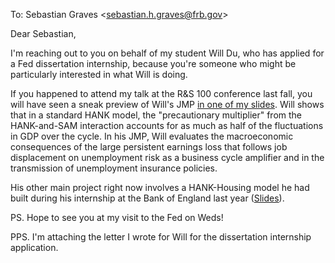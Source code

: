 To: Sebastian Graves <<a href="mailto:sebastian.h.graves@frb.gov" target="_blank">sebastian.h.graves@frb.gov</a>>

Dear Sebastian,

I'm reaching out to you on behalf of my student Will Du, who has applied for a Fed dissertation internship, because you're someone who might be particularly interested in what Will is doing.

If you happened to attend my talk at the R&S 100 conference last fall, you will have seen a sneak preview of Will's JMP [in one of my slides](https://econ-ark.github.io/beyond-the-streetlight/#/9/0/0).  Will shows that in a standard HANK model, the "precautionary multiplier" from the HANK-and-SAM interaction accounts for as much as half of the fluctuations in GDP over the cycle. In his JMP, Will evaluates the macroeconomic consequences of the large persistent earnings loss that follows job displacement on unemployment risk as a business cycle amplifier and in the transmission of unemployment insurance policies.

His other main project right now involves a HANK-Housing model he had built during his internship at the Bank of England last year ([Slides](https://github.com/wdu9/HANK_Housing_Block/blob/main/HANK_Housing_Slides%20slides.pdf)).

PS. Hope to see you at my visit to the Fed on Weds!

PPS. I'm attaching the letter I wrote for Will for the dissertation internship application.
